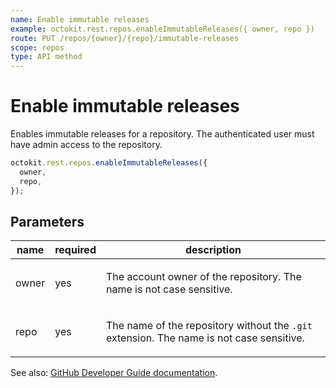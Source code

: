 ```yaml
---
name: Enable immutable releases
example: octokit.rest.repos.enableImmutableReleases({ owner, repo })
route: PUT /repos/{owner}/{repo}/immutable-releases
scope: repos
type: API method
---
```


# Enable immutable releases

Enables immutable releases for a repository. The authenticated user must have admin access to the repository.

```js
octokit.rest.repos.enableImmutableReleases({
  owner,
  repo,
});
```

## Parameters

<table>
  <thead>
    <tr>
      <th>name</th>
      <th>required</th>
      <th>description</th>
    </tr>
  </thead>
  <tbody>
    <tr><td>owner</td><td>yes</td><td>

The account owner of the repository. The name is not case sensitive.

</td></tr>
<tr><td>repo</td><td>yes</td><td>

The name of the repository without the `.git` extension. The name is not case sensitive.

</td></tr>
  </tbody>
</table>

See also: [GitHub Developer Guide documentation](https://docs.github.com/rest/repos/repos#enable-immutable-releases).
